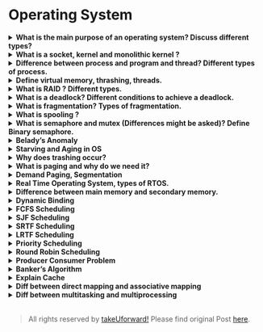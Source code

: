 # Operating System

<details>
    <summary><b>
        What is the main purpose of an operating system? Discuss different
        types?
    </b></summary>
    <p>
        An operating system (OS) is system software that manages computer
        hardware, software resources, and provides common services for computer
        programs. So it manages the computer&#8217;s memory, processes, devices,
        files, and security aspects of the system. It also allows us to
        communicate with the computer without knowing how to speak the
        computer&#8217;s language. Without an operating system, a computer is
        not useful.
    </p>
    <p>Types of operating system:</p>
    <ul>
        <li>Batch OS</li>
        <li>Distributed OS</li>
        <li>Multitasking OS</li>
        <li>Network OS</li>
        <li>Real-Time OS</li>
        <li>Mobile OS</li>
    </ul>
    <p>
        Reference:
        <a
            href="https://www.geeksforgeeks.org/types-of-operating-systems/"
            target="_blank"
            rel="noopener"
            >https://www.geeksforgeeks.org/types-of-operating-systems/</a
        >
    </p>
</details>
<details>
    <summary><b>What is a socket, kernel and monolithic kernel ?</b></summary>
    <p>
        Socket:<br />A socket is defined as an endpoint for communication, A
        pair of processes communicating over a network employ a pair of sockets
        ,one for each process. A socket is identified by an IP address
        concatenated with a port number.<br />The server waits for incoming
        client requests by listening to a specified port. Once a request is
        received, the server accepts a connection from the client socket to
        complete the connection.
    </p>
    <p>
        Kernel is the central core component of an operating system that manages
        operations of computer and hardware. Kernel Establishes communication
        between user level application and hardware. Manages memory and CPU
        time. Decides state of incoming processes. Controls Disk, Memory, Task
        Management
    </p>
    <p>
        <b>Monolithic Kernel</b> (provides good performance but lots of lines of
        code)<br />It is one of the types of kernel where all operating system
        services operate in kernel space. It has dependencies between system
        components. It has huge lines of code which is complex.<br />Example :
        Unix, Linux, Open VMS, XTS-400 etc.
    </p>
</details>
<details>
    <summary><b>
        Difference between process and program and thread? Different types of
        process.
    </b></summary>
    <p>
        <b>Process:</b><br />Process is an instance of an executing program. For
        example, we write our computer programs in a text file and when we
        execute this program, it becomes a process which performs all the tasks
        mentioned in the program.
    </p>
    <p>
        <b>Program:</b><br />Program is a set of instructions to perform a
        certain task. Eg: chrome.exe, notepad.exe
    </p>
    <p>
        <b>Thread:</b><br />Thread is a path of execution within a process. A
        thread is also known as a lightweight process. The idea is to achieve
        parallelism by dividing a process into multiple threads. For
        example,Word processor uses multiple threads: one thread to format the
        text, another thread to process inputs.
    </p>
</details>
<details>
    <summary><b>Define virtual memory, thrashing, threads.</b></summary>
    <p>
        <b>Virtual Memory:</b><br />A computer can address more memory than the
        amount physically installed on the system. This extra memory is actually
        called virtual memory and it is a section of a hard disk that&#8217;s
        set up to emulate the computer&#8217;s RAM.<br />The main visible
        advantage of this scheme is that programs can be larger than physical
        memory. Virtual memory serves two purposes. First, it allows us to
        extend the use of physical memory by using a disk. Second, it allows us
        to have memory protection, because each virtual address is translated to
        a physical address.
    </p>
    <p>
        <b>Thrashing: </b><br />Thrashing is a condition or a situation when the
        system is spending a major portion of its time in servicing the page
        faults, but the actual processing done is very negligible. High degree
        of multiprogramming(if number of processes keeps on increasing in the
        memory), lack of frames (if a process is allocated too few frames, then
        there will be too many and too frequent page faults) causes Thrashing.
    </p>
    <p>
        <b>Threads:</b><br />A thread is a single sequential flow of execution
        of tasks of a process so it is also known as thread of execution or
        thread of control.
    </p>
</details>
<details>
    <summary><b>What is RAID ? Different types.</b></summary>
    <p>
        RAID, or “Redundant Arrays of Independent Disks” is a technique which
        makes use of a combination of multiple disks instead of using a single
        disk for increased performance, data redundancy or both.Data redundancy,
        although taking up extra space, adds to disk reliability. This means, in
        case of disk failure, if the same data is also backed up onto another
        disk, we can retrieve the data and go on with the operation.
    </p>
</details>
<details>
    <summary><b>
        What is a deadlock? Different conditions to achieve a deadlock.
    </b></summary>
    <p>
        A Deadlock is a situation where each of the computer processes waits for
        a resource which is being assigned to some other process. In this
        situation, none of the processes gets executed since the resource it
        needs is held by some other process which is also waiting for some other
        resource to be released.
    </p>
    <p>
        <b>How deadlock is achieved: </b>
        Deadlock happens when Mutual exclusion, hold and wait, No preemption and
        circular wait occurs simultaneously.
    </p>
    <p>Necessary Conditions for deadlock:</p>
    <ol>
        <li>Mutual Exclusion</li>
        <li>Hold and Wait</li>
        <li>No preemption</li>
        <li>Circular Wait</li>
    </ol>
</details>
<details>
    <summary><b>What is fragmentation? Types of fragmentation.</b></summary>
    <p>
        <b>Fragmentation:</b><br />An unwanted problem in the operating system
        in which the processes are loaded and unloaded from memory, and free
        memory space is fragmented. Processes can&#8217;t be assigned to memory
        blocks due to their small size, and the memory blocks stay unused. It is
        also necessary to understand that as programs are loaded and deleted
        from memory, they generate free space or a hole in the memory. These
        small blocks cannot be allotted to new arriving processes, resulting in
        inefficient memory use.
    </p>
    <p>
        The conditions of fragmentation depend on the memory allocation system.
        As the process is loaded and unloaded from memory, these areas are
        fragmented into small pieces of memory that cannot be allocated to
        incoming processes. It is called fragmentation.
    </p>
    <p>Types of fragmentation:<br />1. Internal<br />2. External</p>
</details>
<details>
    <summary><b>What is spooling ?</b></summary>
    <p>
        SPOOL is an acronym for simultaneous peripheral operations online.
        Spooling is a process in which data is temporarily held to be used and
        executed by a device, program, or system.<br />In spooling, there is no
        interaction between the I/O devices and the CPU. That means there is no
        need for the CPU to wait for the I/O operations to take place. Such
        operations take a long time to finish executing, so the CPU will not
        wait for them to finish.<br />The biggest example of Spooling is
        printing. The documents which are to be printed are stored in the SPOOL
        and then added to the queue for printing. During this time, many
        processes can perform their operations and use the CPU without waiting
        while the printer executes the printing process on the documents
        one-by-one.
    </p>
</details>
<details>
    <summary><b>
        What is semaphore and mutex (Differences might be asked)? Define Binary
        semaphore.
    </b></summary>
</details>
<details>
    <summary><b>Belady’s Anomaly</b></summary>
    <p>
        Bélády’s anomaly is the name given to the phenomenon where increasing
        the number of page frames results in an increase in the number of page
        faults for a given memory access pattern.
    </p>
    <p>
        <b>Solution to fix Belady’s Anomaly:</b><br />Implementing alternative
        page replacement algo helps eliminate Belady’s Anomaly.. Use of stack
        based algorithms, such as Optimal Page Replacement Algorithm and Least
        Recently Used (LRU) algorithm, can eliminate the issue of increased page
        faults as these algorithms assign priority to pages
    </p>
</details>
<details>
    <summary><b>Starving and Aging in OS</b></summary>
    <p>
        Starving/Starvation(also called Lived lock): Starvation is the problem
        that occurs when low priority processes get jammed for an unspecified
        time as the high priority processes keep executing. So starvation
        happens if a method is indefinitely delayed.
    </p>
    <p>
        Solution to Starvation : Ageing is a technique of gradually increasing
        the priority of processes that wait in the system for a long time.
    </p>
</details>
<details>
    <summary><b>Why does trashing occur?</b></summary>
    <p>
        High degree of multiprogramming(if number of processes keeps on
        increasing in the memory) , lack of frames(if a process is allocated too
        few frames, then there will be too many and too frequent page faults.)
        causes Thrashing.
    </p>
</details>
<details>
    <summary><b>What is paging and why do we need it?</b></summary>
    <p>
        Paging is a memory management scheme that eliminates the need for
        contiguous allocation of physical memory. This scheme permits the
        physical address space of a process to be non – contiguous.<br />Paging
        is used for faster access to data. When a program needs a page, it is
        available in the main memory(RAM) as the OS copies a certain number of
        pages from your storage device to main memory. Paging allows the
        physical address space of a process to be noncontiguous.
    </p>
</details>
<details>
    <summary><b>Demand Paging, Segmentation</b></summary>
    <p>
        Demand paging is a method of virtual memory management which is based on
        the principle that pages should only be brought into memory if the
        executing process demands them. This is often referred to as lazy
        evaluation as only those pages demanded by the process are swapped from
        secondary storage to main memory.<br />So demand paging works opposite
        to the principle of loading all pages immediately.
    </p>
    <p>
        Segmentation is a memory management technique in which the memory is
        divided into the variable size parts. Each part is known as a segment
        which can be allocated to a process.
    </p>
    <p>
        The details about each segment are stored in a table called a segment
        table. Segment table is stored in one (or many) of the segments.
    </p>
    <p>Segment table contains mainly two information about segment:</p>
    <p>
        Base: It is the base address of the segment<br />Limit: It is the length
        of the segment.
    </p>
</details>
<details>
    <summary><b>Real Time Operating System, types of RTOS.</b></summary>
    <p>
        A real-time operating system (RTOS) is a special-purpose operating
        system used in computers that has strict time constraints for any job to
        be performed and is intended to serve real time applications that
        possess data as it comes in , typically without buffer delays.
    </p>
    <p>Types of RTOS:</p>
    <ul>
        <li>Hard RTOS</li>
        <li>Firm RTOS</li>
        <li>Soft RTOS</li>
    </ul>
</details>
<details>
    <summary><b>Difference between main memory and secondary memory.</b></summary>
</details>
<details>
    <summary><b>Dynamic Binding</b></summary>
    <p>
        Static binding happens when the code is compiled, while dynamic bind
        happens when the code is executed at run time.
    </p>
    <p>
        <b>Static Binding:</b><br />When a compiler acknowledges all the
        information required to call a function or all the values of the
        variables during compile time, it is called “static binding”. As all the
        required information is known before runtime, it increases the program
        efficiency and it also enhances the speed of execution of a program.
        Static Binding makes a program very efficient, but it declines the
        program flexibility, as ‘values of variable’ and ‘function calling’ are
        predefined in the program. Static binding is implemented in a program at
        the time of coding. Overloading a function or an operator is the example
        of compile time polymorphism i.e. static binding.
    </p>
    <p>
        <b>Dynamic Binding</b> Calling a function or assigning a value to a
        variable, at run-time is called “Dynamic Binding”. Dynamic binding can
        be associated with run time ‘polymorphism’ and ‘inheritance’ in OOP.
        Dynamic binding makes the execution of a program flexible as it can
        decide what value should be assigned to the variable and which function
        should be called, at the time of program execution. But as this
        information is provided at run time it makes the execution slower as
        compared to static binding.
    </p>
</details>
<details>
    <summary><b>FCFS Scheduling</b></summary>
</details>
<details>
    <summary><b>SJF Scheduling</b></summary>
</details>
<details>
    <summary><b>SRTF Scheduling</b></summary>
    <p>
        SRTF Scheduling is a preemptive version of SJF scheduling. In SRTF, the
        execution of the process can be stopped after a certain amount of time.
        At the arrival of every process, the short term scheduler schedules the
        process with the least remaining burst time among the list of available
        processes and the running process.
    </p>
</details>
<details>
    <summary><b>LRTF Scheduling</b></summary>
    <p>
        This is a preemptive version of Longest Job First (LJF) scheduling
        algorithm. In this scheduling algorithm, we find the process with the
        maximum remaining time and then process it. We check for the maximum
        remaining time after some interval of time(say 1 unit each) to check if
        another process having more Burst Time arrived up to that time.
    </p>
</details>
<details>
    <summary><b>Priority Scheduling</b></summary>
    <p>
        Priority Scheduling is a method of scheduling processes that is based on
        priority. In this algorithm, the scheduler selects the tasks to work as
        per the priority.
    </p>
    <p>
        The processes with higher priority should be carried out first, whereas
        jobs with equal priorities are carried out on a round-robin or FCFS
        basis. Priority depends upon memory requirements, time requirements,
        etc.
    </p>
</details>
<details>
    <summary><b>Round Robin Scheduling</b></summary>
    <p>
        In Round-robin scheduling, each ready task runs turn by turn only in a
        cyclic queue for a limited time slice. This algorithm also offers
        starvation free execution of processes. Widely used preemptive
        scheduling method in traditional OS. All the jobs get a fair allocation
        of CPU. Cons include : Finding a correct time quantum is a quite
        difficult task in this system, Round-robin scheduling doesn’t give
        special priority to more important tasks.
    </p>
</details>
<details>
    <summary><b>Producer Consumer Problem</b></summary>
    <p>
        About Producer-Consumer problem: The Producer-Consumer problem is a
        classic problem that is used for multi-process synchronisation i.e.
        synchronisation between more than one processes.
    </p>
    <p>
        The job of the Producer is to generate the data, put it into the buffer,
        and again start generating data. While the job of the Consumer is to
        consume the data from the buffer.
    </p>
    <p>
        What&#8217;s the problem here?<br />The following are the problems that
        might occur in the Producer-Consumer:
    </p>
    <p>
        The producer should produce data only when the buffer is not full. If
        the buffer is full, then the producer shouldn&#8217;t be allowed to put
        any data into the buffer.<br />The consumer should consume data only
        when the buffer is not empty. If the buffer is empty, then the consumer
        shouldn&#8217;t be allowed to take any data from the buffer.<br />The
        producer and consumer should not access the buffer at the same time.
    </p>
    <p>We can solve this problem by using semaphores.</p>
</details>
<details>
    <summary><b>Banker’s Algorithm</b></summary>
    <p>
        It is a banker algorithm used to avoid deadlock and allocate resources
        safely to each process in the computer system. The &#8216;S-State&#8217;
        examines all possible tests or activities before deciding whether the
        allocation should be allowed to each process. It also helps the
        operating system to successfully share the resources between all the
        processes. The banker&#8217;s algorithm is named because it checks
        whether a person should be sanctioned a loan amount or not to help the
        bank system safely simulate allocation resources.
    </p>
</details>
<details>
    <summary><b>Explain Cache</b></summary>
    <p>
        Cache memory is an extremely fast memory type that acts as a buffer
        between RAM and the CPU. It holds frequently requested data and
        instructions so that they are immediately available to the CPU when
        needed.
    </p>
</details>
<details>
    <summary><b>Diff between direct mapping and associative mapping</b></summary>
</details>
<details>
    <summary><b>Diff between multitasking and multiprocessing</b></summary>
</details>

<br>

> All rights reserved by [takeUforward!](https://takeuforward.org/interviews/must-do-questions-for-dbms-cn-os-interviews-sde-core-sheet/)
> Please find original Post [here](https://takeuforward.org/interviews/must-do-questions-for-dbms-cn-os-interviews-sde-core-sheet/).
